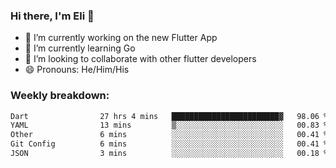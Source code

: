 ### Hi there, I'm Eli 👋
- 🔭 I’m currently working on the new Flutter App
- 🌱 I’m currently learning Go
- 🦄 I’m looking to collaborate with other flutter developers
- 😄 Pronouns: He/Him/His

### Weekly breakdown:
<!--START_SECTION:waka-->

```txt
Dart                27 hrs 4 mins   ████████████████████████▓   98.06 %
YAML                13 mins         ▒░░░░░░░░░░░░░░░░░░░░░░░░   00.83 %
Other               6 mins          ░░░░░░░░░░░░░░░░░░░░░░░░░   00.41 %
Git Config          6 mins          ░░░░░░░░░░░░░░░░░░░░░░░░░   00.41 %
JSON                3 mins          ░░░░░░░░░░░░░░░░░░░░░░░░░   00.18 %
```

<!--END_SECTION:waka-->
